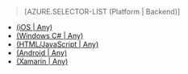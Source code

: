 > [AZURE.SELECTOR-LIST (Platform | Backend)]
- [(iOS | Any)](../articles/mobile-services-ios-how-to-use-client-library.md)
- [(Windows C# | Any)](../articles/mobile-services-windows-dotnet-how-to-use-client-library.md)
- [(HTML/JavaScript | Any)](../articles/mobile-services-html-how-to-use-client-library.md)
- [(Android | Any)](../articles/mobile-services-android-how-to-use-client-library.md)
- [(Xamarin | Any)](../articles/partner-xamarin-mobile-services-how-to-use-client-library.md)

<!---HONumber=62-->